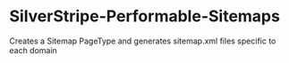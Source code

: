 # SilverStripe-Performable-Sitemaps
Creates a Sitemap PageType and generates sitemap.xml files specific to each domain
